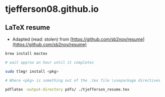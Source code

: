# tjefferson08.github.io
## LaTeX resume
- Adapted (read: stolen) from [https://github.com/sb2nov/resume](https://github.com/sb2nov/resume)

```bash
brew install mactex

# wait approx an hour until it completes

sudo tlmgr install <pkg>

# Where <pkg> is something out of the .tex file \usepackage directives

pdflatex -output-directory pdfs/ ./tjefferson_resume.tex
```
